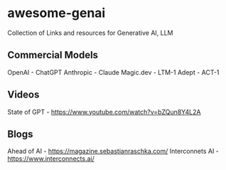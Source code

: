 # awesome-genai
Collection of Links and resources for Generative AI, LLM 
## Commercial Models
OpenAI - ChatGPT
Anthropic - Claude
Magic.dev - LTM-1
Adept - ACT-1

## Videos
State of GPT - https://www.youtube.com/watch?v=bZQun8Y4L2A

## Blogs
Ahead of AI - https://magazine.sebastianraschka.com/
Interconnets AI - https://www.interconnects.ai/

